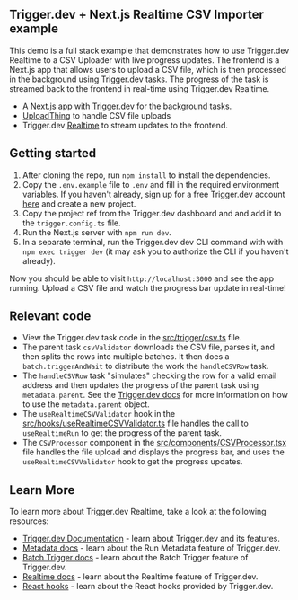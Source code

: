 ## Trigger.dev + Next.js Realtime CSV Importer example

This demo is a full stack example that demonstrates how to use Trigger.dev Realtime to a CSV Uploader with live progress updates. The frontend is a Next.js app that allows users to upload a CSV file, which is then processed in the background using Trigger.dev tasks. The progress of the task is streamed back to the frontend in real-time using Trigger.dev Realtime.

- A [Next.js](https://nextjs.org/) app with [Trigger.dev](https://trigger.dev/) for the background tasks.
- [UploadThing](https://uploadthing.com/) to handle CSV file uploads
- Trigger.dev [Realtime](https://trigger.dev/launchweek/0/realtime) to stream updates to the frontend.

## Getting started

1. After cloning the repo, run `npm install` to install the dependencies.
2. Copy the `.env.example` file to `.env` and fill in the required environment variables. If you haven't already, sign up for a free Trigger.dev account [here](https://cloud.trigger.dev/login) and create a new project.
3. Copy the project ref from the Trigger.dev dashboard and and add it to the `trigger.config.ts` file.
4. Run the Next.js server with `npm run dev`.
5. In a separate terminal, run the Trigger.dev dev CLI command with with `npm exec trigger dev` (it may ask you to authorize the CLI if you haven't already).

Now you should be able to visit `http://localhost:3000` and see the app running. Upload a CSV file and watch the progress bar update in real-time!

## Relevant code

- View the Trigger.dev task code in the [src/trigger/csv.ts](src/trigger/csv.ts) file.
- The parent task `csvValidator` downloads the CSV file, parses it, and then splits the rows into multiple batches. It then does a `batch.triggerAndWait` to distribute the work the `handleCSVRow` task.
- The `handleCSVRow` task "simulates" checking the row for a valid email address and then updates the progress of the parent task using `metadata.parent`. See the [Trigger.dev docs](https://trigger.dev/docs/runs/metadata#parent-and-root-updates) for more information on how to use the `metadata.parent` object.
- The `useRealtimeCSVValidator` hook in the [src/hooks/useRealtimeCSVValidator.ts](src/hooks/useRealtimeCSVValidator.ts) file handles the call to `useRealtimeRun` to get the progress of the parent task.
- The `CSVProcessor` component in the [src/components/CSVProcessor.tsx](src/components/CSVProcessor.tsx) file handles the file upload and displays the progress bar, and uses the `useRealtimeCSVValidator` hook to get the progress updates.

## Learn More

To learn more about Trigger.dev Realtime, take a look at the following resources:

- [Trigger.dev Documentation](https://trigger.dev/docs) - learn about Trigger.dev and its features.
- [Metadata docs](https://trigger.dev/docs/runs/metadata) - learn about the Run Metadata feature of Trigger.dev.
- [Batch Trigger docs](https://trigger.dev/docs/triggering) - learn about the Batch Trigger feature of Trigger.dev.
- [Realtime docs](https://trigger.dev/docs/realtime) - learn about the Realtime feature of Trigger.dev.
- [React hooks](https://trigger.dev/docs/frontend/react-hooks) - learn about the React hooks provided by Trigger.dev.
